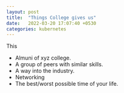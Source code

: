 ```yaml
---
layout: post
title:  "Things College gives us"
date:   2022-03-20 17:07:40 +0530
categories: kubernetes
---
```


This 

- Almuni of xyz college.
- A group of peers with similar skills.
- A way into the industry.
- Networking 
- The best/worst possible time of your life.